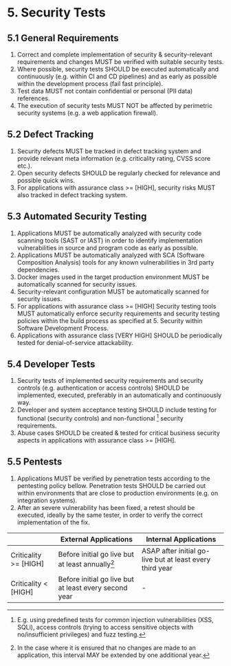 # 5. Security Tests

## 5.1 General Requirements

1. Correct and complete implementation of security & security-relevant requirements and changes MUST be verified with suitable security tests.
2. Where possible, security tests SHOULD be executed automatically and continuously (e.g. within CI and CD pipelines) and as early as possible within the development process (fail fast principle).
3. Test data MUST not contain confidential or personal (PII data) references.
4. The execution of security tests MUST NOT be affected by perimetric security systems (e.g. a web application firewall).

## 5.2 Defect Tracking

1. Security defects MUST be tracked in defect tracking system and provide relevant meta information (e.g. criticality rating, CVSS score etc.).
2. Open security defects SHOULD be regularly checked for relevance and possible quick wins.
3. For applications with assurance class >= [HIGH], security risks MUST also tracked in defect tracking system.

## 5.3 Automated Security Testing

1. Applications MUST be automatically analyzed with security code scanning tools (SAST or IAST) in order to identify implementation vulnerabilities in source and program code as early as possible.
2. Applications MUST be automatically analyzed with SCA (Software Composition Analysis) tools for any known vulnerabilities in 3rd party dependencies.
3. Docker images used in the target production environment MUST be automatically scanned for security issues.
4. Security-relevant configuration MUST be automatically scanned for security issues.
5. For applications with assurance class >= [HIGH] Security testing tools MUST automatically enforce security requirements and security testing policies within the build process as specified at 5. Security within Software Development Process.
6. Applications with assurance class [VERY HIGH] SHOULD be periodically tested for denial-of-service attackability.

## 5.4 Developer Tests

1. Security tests of implemented security requirements and security controls (e.g. authentication or access controls) SHOULD be implemented, executed, preferably in an automatically and continuously way.
2. Developer and system acceptance testing SHOULD include testing for functional (security controls) and non-functional [^1] security requirements.
3. Abuse cases SHOULD be created & tested for critical business security aspects in applications with assurance class >= [HIGH].

## 5.5 Pentests
1. Applications MUST be verified by penetration tests according to the pentesting policy bellow. Penetration tests SHOULD be carried out within environments that are close to production environments (e.g. on integration systems).
2. After an severe vulnerability has been fixed, a retest should be executed, ideally by the same tester, in order to verify the correct implementation of the fix. 

| | External Applications  | Internal Applications |
| ------------- | ------------- | ------------- |
| Criticality >= [HIGH] | Before initial go live but at least annually[^2]  | ASAP after initial go-live but at least every third year  |
| Criticality < [HIGH] | Before initial go live but at least every second year  | - |


[^1]: E.g. using predefined tests for common injection vulnerabilities (XSS, SQLi), access controls (trying to access sensitive objects with no/insufficient privileges) and fuzz testing.

[^2]: In the case where it is ensured that no changes are made to an application, this interval MAY be extended by one additional year.
